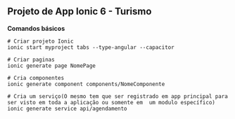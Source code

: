 ## Projeto de App Ionic 6 - Turismo


**Comandos básicos**
```shell
# Criar projeto Ionic
ionic start myproject tabs --type-angular --capacitor

# Criar paginas
ionic generate page NomePage

# Cria componentes
ionic generate component components/NomeComponente

# Cria um serviço(O mesmo tem que ser registrado em app principal para ser visto em toda a aplicação ou somente em  um modulo específico)
ionic generate service api/agendamento
```